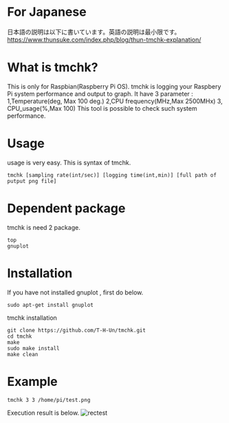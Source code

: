 # For Japanese
日本語の説明は以下に書いています。英語の説明は最小限です。
https://www.thunsuke.com/index.php/blog/thun-tmchk-explanation/


# What is tmchk?
This is only for Raspbian(Raspberry Pi OS).
tmchk is logging your Raspbery Pi system performance and output to graph.
It have 3 parameter : 1,Temperature(deg, Max 100 deg.) 2,CPU frequency(MHz,Max 2500MHx) 3, CPU_usage(%,Max 100)
This tool is possible to check such system performance.

# Usage
usage is very easy. This is syntax of tmchk.
```
tmchk [sampling rate(int/sec)] [logging time(int,min)] [full path of putput png file]
```
# Dependent package
tmchk is need 2 package.
```
top
gnuplot
```
# Installation
If you have not installed gnuplot , first do below.
```
sudo apt-get install gnuplot
```
tmchk installation
```
git clone https://github.com/T-H-Un/tmchk.git
cd tmchk
make
sudo make install
make clean
```

# Example 
```
tmchk 3 3 /home/pi/test.png
```
Execution result is below.
![rectest](https://user-images.githubusercontent.com/39953146/88944630-f04b1a00-d2c7-11ea-9461-be4a8b2fb425.png)

